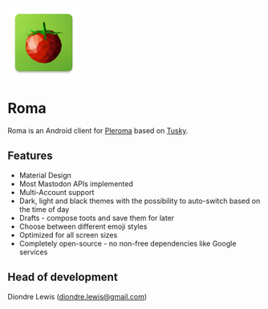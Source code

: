  ![](/app/src/main/res/mipmap-xxhdpi/launcher_icon.png)
 
 # Roma

Roma is an Android client for [Pleroma](https://pleroma.social/) based on [Tusky](https://tuskyapp.github.io/).

## Features

- Material Design
- Most Mastodon APIs implemented
- Multi-Account support
- Dark, light and black themes with the possibility to auto-switch based on the time of day
- Drafts - compose toots and save them for later
- Choose between different emoji styles 
- Optimized for all screen sizes
- Completely open-source - no non-free dependencies like Google services

## Head of development

Diondre Lewis ([diondre.lewis@gmail.com](mailto:diondre.lewis@gmail.com))